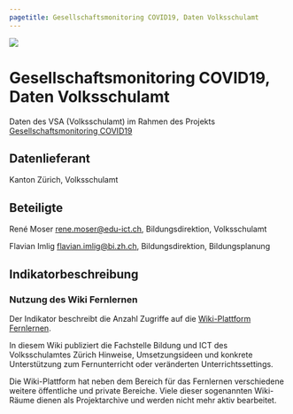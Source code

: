 ```yaml
---
pagetitle: Gesellschaftsmonitoring COVID19, Daten Volksschulamt
---
```


![](../bildungsmonitoringZH.github.io/assets/ktzh_bi_logo_de-300x88.jpg)

# Gesellschaftsmonitoring COVID19, Daten Volksschulamt

Daten des VSA (Volksschulamt) im Rahmen des Projekts [Gesellschaftsmonitoring COVID19](https://statistikzh.github.io/covid19monitoring/)

## Datenlieferant

Kanton Zürich, Volksschulamt

## Beteiligte

René Moser <rene.moser@edu-ict.ch>, Bildungsdirektion, Volksschulamt

Flavian Imlig <flavian.imlig@bi.zh.ch>, Bildungsdirektion, Bildungsplanung

## Indikatorbeschreibung

### Nutzung des Wiki Fernlernen

Der Indikator beschreibt die Anzahl Zugriffe auf die [Wiki-Plattform Fernlernen](https://wiki.edu-ict.zh.ch/mat/index).

In diesem Wiki publiziert die Fachstelle Bildung und ICT des Volksschulamtes Zürich Hinweise, Umsetzungsideen und konkrete Unterstützung zum Fernunterricht oder veränderten Unterrichtssettings. 

Die Wiki-Plattform hat neben dem Bereich für das Fernlernen verschiedene weitere öffentliche und private Bereiche. Viele dieser sogenannten Wiki-Räume dienen als Projektarchive und werden nicht mehr aktiv bearbeitet.
